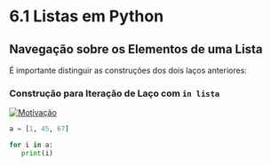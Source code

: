 # 6.1 Listas em Python

## Navegação sobre os Elementos de uma Lista

É importante distinguir as construções dos dois laços anteriores:

### Construção para Iteração de Laço com `in lista`


<!--<iframe width="560" height="315" src="https://www.youtube.com/embed/ZXiwtnsthPE?si=2k_OoyL9B833WbzW" title="YouTube video player" frameborder="0" allow="accelerometer; autoplay; clipboard-write; encrypted-media; gyroscope; picture-in-picture; web-share" allowfullscreen></iframe>-->



[![Motivação](https://img.youtube.com/vi/ZXiwtnsthPE/0.jpg
)](https://www.youtube.com/embed/ZXiwtnsthPE?si=2k_OoyL9B833WbzW "Motivação")

```Python
a = [1, 45, 67]

for i in a:
   print(i)
```
